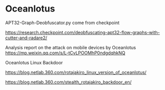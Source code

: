 # Oceanlotus

APT32-Graph-Deobfuscator.py  come from checkpoint

https://research.checkpoint.com/deobfuscating-apt32-flow-graphs-with-cutter-and-radare2/

Analysis report on the attack on mobile devices by Oceanlotus
https://mp.weixin.qq.com/s/L-tCvLPOOMhP0ndgdqhkNQ


Oceanlotus Linux Backdoor

https://blog.netlab.360.com/rotajakiro_linux_version_of_oceanlotus/

https://blog.netlab.360.com/stealth_rotajakiro_backdoor_en/
